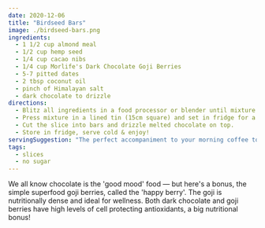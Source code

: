 ```yaml
---
date: 2020-12-06
title: "Birdseed Bars"
image: ./birdseed-bars.png
ingredients:
  - 1 1/2 cup almond meal
  - 1/2 cup hemp seed
  - 1/4 cup cacao nibs
  - 1/4 cup Morlife's Dark Chocolate Goji Berries
  - 5-7 pitted dates
  - 2 tbsp coconut oil
  - pinch of Himalayan salt
  - dark chocolate to drizzle
directions:
  - Blitz all ingredients in a food processor or blender until mixture is semi smooth & sticky.
  - Press mixture in a lined tin (15cm square) and set in fridge for a few hours, (overnight is best).
  - Cut the slice into bars and drizzle melted chocolate on top.
  - Store in fridge, serve cold & enjoy!
servingSuggestion: "The perfect accompaniment to your morning coffee to kick-start your day"
tags:
  - slices
  - no sugar
---
```


We all know chocolate is the 'good mood' food &mdash; but here's a bonus, the simple superfood goji berries, called the 'happy berry'. The goji is nutritionally dense and ideal for wellness. Both dark chocolate and goji berries have high levels of cell protecting antioxidants, a big nutritional bonus!

[//]: # "Source: Woolworths Catalogue - 1.7.2020 - 31.7.2020 - page 90"
